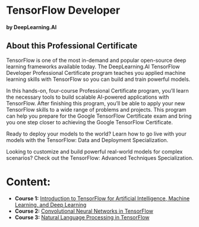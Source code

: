 # TensorFlow Developer
#### by DeepLearning.AI

## About this Professional Certificate
TensorFlow is one of the most in-demand and popular open-source deep learning frameworks available today. The DeepLearning.AI TensorFlow Developer Professional Certificate program teaches you applied machine learning skills with TensorFlow so you can build and train powerful models.

In this hands-on, four-course Professional Certificate program, you’ll learn the necessary tools to build scalable AI-powered applications with TensorFlow. After finishing this program, you’ll be able to apply your new TensorFlow skills to a wide range of problems and projects. This program can help you prepare for the Google TensorFlow Certificate exam and bring you one step closer to achieving the Google TensorFlow Certificate.

Ready to deploy your models to the world? Learn how to go live with your models with the TensorFlow: Data and Deployment Specialization.

Looking to customize and build powerful real-world models for complex scenarios? Check out the TensorFlow: Advanced Techniques Specialization.

# Content:
* **Course 1:** [Introduction to TensorFlow for Artificial Intelligence, Machine Learning, and Deep Learning](./M1_Introduction_to_TensorFlow_for_Artificial_Intelligence_Machine_Learning_and_Deep_Learning/README.md)
* **Course 2:** [Convolutional Neural Networks in TensorFlow](./M2_Convolutional_Neural_Network_in_TensorFlow/README.md)
* **Course 3:** [Natural Language Processing in TensorFlow](./M3_Natural_Language_Processing_in_TensorFlow/README.md)
